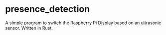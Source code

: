 # presence_detection

A simple program to switch the Raspberry Pi Display based on an ultrasonic sensor. Written in Rust.
